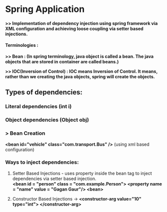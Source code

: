 # 	Spring Application 
#### >> Implementation of dependency injection using spring framework via XML configuration and achieving loose coupling via setter based injections.

#### 	Terminologies :

**>>	Bean : (In spring terminology, java object is called a bean. The java objects that are stored in container are called beans.)**

**>>	IOC(Inversion of Control) : IOC means Inversion of Control. It means, rather than we creating the java objects, spring will create the objects.**

## Types of dependencies:
### Literal dependencies **(int i)**

### Object dependencies **(Object obj)**

### > Bean Creation
**<bean id="vehicle" class="com.transport.Bus" /\>** (using xml based configuration)

 ### Ways to inject dependencies:

 1. Setter Based Injections -
	 uses property inside the bean tag to inject dependencies via setter based injection.   
	**<bean id = "person" class = "com.example.Person"\>  <property name = "name" value = "Gagan Gaur"/\>       <bean\>**
	
 2. Constructor Based Injections -> **<constructor-arg value="10" type="int"\> </constructor-arg\>**
	
